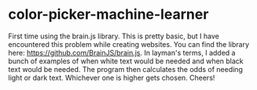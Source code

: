 # color-picker-machine-learner
First time using the brain.js library. This is pretty basic, but I have encountered this problem while creating websites. 
You can find the library here: https://github.com/BrainJS/brain.js. In layman's terms, I added a bunch of examples of when white text would be needed and when black text would be needed. The program then calculates the odds of needing light or dark text. Whichever one is higher gets chosen. Cheers!
